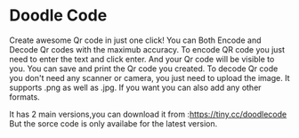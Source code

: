 # Doodle Code
Create awesome Qr code in just one click! You can Both Encode and Decode Qr codes with the maximub accuracy.
To encode QR code you just need to enter the text and click enter. And your Qr code will be visible to you.
You can save and print the Qr code you created. To decode Qr code you don't need any scanner or camera, you just need to upload 
the image. It supports .png as well as .jpg. If you want you can also add any other formats.

It has 2 main versions,you can download it from :https://tiny.cc/doodlecode
But the sorce code is only availabe for the latest version. 
